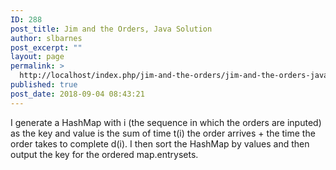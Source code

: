 ```yaml
---
ID: 288
post_title: Jim and the Orders, Java Solution
author: slbarnes
post_excerpt: ""
layout: page
permalink: >
  http://localhost/index.php/jim-and-the-orders/jim-and-the-orders-java-solution/
published: true
post_date: 2018-09-04 08:43:21
---
```

I generate a HashMap with i (the sequence in which the orders are inputed) as the key and value is the sum of time t(i) the order arrives + the time the order takes to complete d(i). I then sort the HashMap by values and then output the key for the ordered map.entrysets.